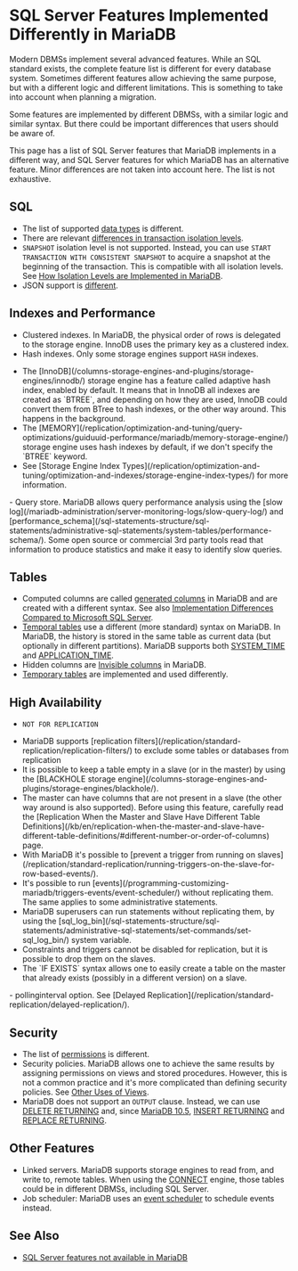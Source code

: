 # SQL Server Features Implemented Differently in MariaDB

Modern DBMSs implement several advanced features. While an SQL standard exists, the complete feature list is different for every database system. Sometimes different features allow achieving the same purpose, but with a different logic and different limitations. This is something to take into account when planning a migration.

Some features are implemented by different DBMSs, with a similar logic and similar syntax. But there could be important differences that users should be aware of.

This page has a list of SQL Server features that MariaDB implements in a different way, and SQL Server features for which MariaDB has an alternative feature. Minor differences are not taken into account here. The list is not exhaustive.

## SQL

- The list of supported [data types](/columns-storage-engines-and-plugins/data-types/) is different.
- There are relevant [differences in transaction isolation levels](/kb/en/mariadb-transactions-and-isolation-levels-for-sql-server-users/#isolation-levels-and-locks).
- `SNAPSHOT` isolation level is not supported. Instead, you can use `START TRANSACTION WITH CONSISTENT SNAPSHOT` to acquire a snapshot at the beginning of the transaction. This is compatible with all isolation levels. See [How Isolation Levels are Implemented in MariaDB](/kb/en/mariadb-transactions-and-isolation-levels-for-sql-server-users/#how-isolation-levels-are-implemented-in-mariadb).
- JSON support is [different](/kb/en/sql-server-and-mariadb-types-comparison/#json).

## Indexes and Performance

- Clustered indexes. In MariaDB, the physical order of rows is delegated to the storage engine. InnoDB uses the primary key as a clustered index.
- Hash indexes. Only some storage engines support `HASH` indexes.
<ul start="1"><li>The [InnoDB](/columns-storage-engines-and-plugins/storage-engines/innodb/) storage engine has a feature called adaptive hash index, enabled by default. It means that in InnoDB all indexes are created as `BTREE`, and depending on how they are used, InnoDB could convert them from BTree to hash indexes, or the other way around. This happens in the background.
</li><li>The [MEMORY](/replication/optimization-and-tuning/query-optimizations/guiduuid-performance/mariadb/memory-storage-engine/) storage engine uses hash indexes by default, if we don't specify the `BTREE` keyword.
</li><li>See [Storage Engine Index Types](/replication/optimization-and-tuning/optimization-and-indexes/storage-engine-index-types/) for more information.
</li></ul>
- Query store. MariaDB allows query performance analysis using the [slow log](/mariadb-administration/server-monitoring-logs/slow-query-log/) and [performance_schema](/sql-statements-structure/sql-statements/administrative-sql-statements/system-tables/performance-schema/). Some open source or commercial 3rd party tools read that information to produce statistics and make it easy to identify slow queries.

## Tables

- Computed columns are called [generated columns](/sql-statements-structure/sql-statements/data-definition/create/generated-columns/) in MariaDB and are created with a different syntax. See also [Implementation Differences Compared to Microsoft SQL Server](/kb/en/generated-columns/#implementation-differences-compared-to-microsoft-sql-server).
- [Temporal tables](/kb/en/temporal-data-tables/) use a different (more standard) syntax on MariaDB. In MariaDB, the history is stored in the same table as current data (but optionally in different partitions). MariaDB supports both [SYSTEM_TIME](/kb/en/temporal-data-tables/#creating-a-system-versioned-table) and [APPLICATION_TIME](/kb/en/temporal-data-tables/#application-time-periods).
- Hidden columns are [Invisible columns](/sql-statements-structure/sql-statements/data-definition/create/invisible-columns/) in MariaDB.
- [Temporary tables](/kb/en/create-table/#create-temporary-table) are implemented and used differently.

## High Availability

- `NOT FOR REPLICATION`
<ul start="1"><li>MariaDB supports [replication filters](/replication/standard-replication/replication-filters/) to exclude some tables or databases from replication
</li><li>It is possible to keep a table empty in a slave (or in the master) by using the [BLACKHOLE storage engine](/columns-storage-engines-and-plugins/storage-engines/blackhole/).
</li><li>The master can have columns that are not present in a slave (the other way around is also supported). Before using this feature, carefully read the [Replication When the Master and Slave Have Different Table Definitions](/kb/en/replication-when-the-master-and-slave-have-different-table-definitions/#different-number-or-order-of-columns) page.
</li><li>With MariaDB it's possible to [prevent a trigger from running on slaves](/replication/standard-replication/running-triggers-on-the-slave-for-row-based-events/).
</li><li>It's possible to run [events](/programming-customizing-mariadb/triggers-events/event-scheduler/) without replicating them. The same applies to some administrative statements.
</li><li>MariaDB superusers can run statements without replicating them, by using the [sql_log_bin](/sql-statements-structure/sql-statements/administrative-sql-statements/set-commands/set-sql_log_bin/) system variable.
</li><li>Constraints and triggers cannot be disabled for replication, but it is possible to drop them on the slaves.
</li><li>The `IF EXISTS` syntax allows one to easily create a table on the master that already exists (possibly in a different version) on a slave.
</li></ul>
- pollinginterval option. See [Delayed Replication](/replication/standard-replication/delayed-replication/).

## Security

- The list of [permissions](/kb/en/grant/#privilege-levels) is different.
- Security policies. MariaDB allows one to achieve the same results by assigning permissions on views and stored procedures. However, this is not a common practice and it's more complicated than defining security policies. See [Other Uses of Views](/kb/en/creating-using-views/#other-uses-of-views).
- MariaDB does not support an `OUTPUT` clause. Instead, we can use [DELETE RETURNING](/sql-statements-structure/sql-statements/data-manipulation/changing-deleting-data/delete/) and, since [MariaDB 10.5](/kb/en/what-is-mariadb-105/), [INSERT RETURNING](/sql-statements-structure/sql-statements/data-manipulation/inserting-loading-data/insertreturning/) and [REPLACE RETURNING](/sql-statements-structure/sql-statements/data-manipulation/changing-deleting-data/replacereturning/).

## Other Features

- Linked servers. MariaDB supports storage engines to read from, and write to, remote tables. When using the [CONNECT](/columns-storage-engines-and-plugins/storage-engines/connect/) engine, those tables could be in different DBMSs, including SQL Server.
- Job scheduler: MariaDB uses an [event scheduler](/programming-customizing-mariadb/triggers-events/event-scheduler/) to schedule events instead.

## See Also

- [SQL Server features not available in MariaDB](/mariadb-administration/getting-installing-and-upgrading-mariadb/migrating-from-sql-server-to-mariadb/sql-server-features-not-available-in-mariadb/)